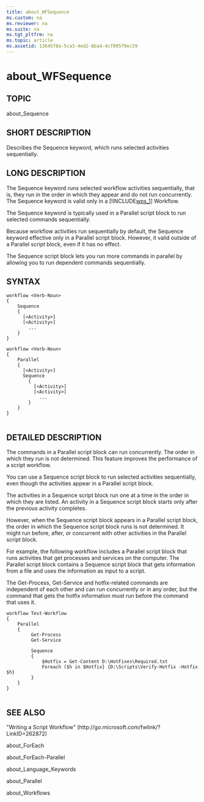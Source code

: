 ```yaml
---
title: about_WFSequence
ms.custom: na
ms.reviewer: na
ms.suite: na
ms.tgt_pltfrm: na
ms.topic: article
ms.assetid: 13645f8a-5ca3-4ed2-8ba4-4cf095f9ec59
---
```

# about_WFSequence
## TOPIC  
 about\_Sequence  
  
## SHORT DESCRIPTION  
 Describes the Sequence keyword, which runs selected activities sequentially.  
  
## LONG DESCRIPTION  
 The Sequence keyword runs selected workflow activities sequentially, that is, they run in the order in which they appear and do not run concurrently. The Sequence keyword is valid only in a [!INCLUDE[wps_1]()] Workflow.  
  
 The Sequence keyword is typically used in a Parallel script block to run selected commands sequentially.  
  
 Because workflow activities run sequentially by default, the Sequence keyword effective only in a Parallel script block. However, it valid outside of a Parallel script block, even if it has no effect.  
  
 The Sequence script block lets you run more commands in parallel by allowing you to run dependent commands sequentially.  
  
## SYNTAX  
  
```  
workflow <Verb-Noun>  
{  
    Sequence  
    {  
      [<Activity>]  
      [<Activity>]  
        ...  
    }  
}  
  
workflow <Verb-Noun>  
{  
    Parallel  
    {  
      [<Activity>]  
      Sequence  
        {  
          [<Activity>]  
          [<Activity>]  
            ...  
        }  
    }  
}  
  
```  
  
## DETAILED DESCRIPTION  
 The commands in a Parallel script block can run concurrently. The order in which they run is not determined. This feature improves the performance of a script workflow.  
  
 You can use a Sequence script block to run selected activities sequentially, even though the activities appear in a Parallel script block.  
  
 The activities in a Sequence script block run one at a time in the order in which they are listed. An activity in a Sequence script block starts only after the previous activity completes.  
  
 However, when the Sequence script block appears in a Parallel script block, the order in which the Sequence script block runs is not determined. It might run before, after, or concurrent with other activities in the Parallel script block.  
  
 For example, the following workflow includes a Parallel script block that runs activities that get processes and services on the computer. The Parallel script block contains a Sequence script block that gets information from a file and uses the information as input to a script.  
  
 The Get\-Process, Get\-Service and hotfix\-related commands are independent of each other and can run concurrently or in any order, but the command that gets the hotfix information must run before the command that uses it.  
  
```  
workflow Test-Workflow  
{  
    Parallel  
    {  
         Get-Process  
         Get-Service  
  
         Sequence  
         {  
             $Hotfix = Get-Content D:\HotFixes\Required.txt  
             Foreach ($h in $Hotfix} {D:\Scripts\Verify-Hotfix -Hotfix $h}   
         }  
    }  
}  
  
```  
  
## SEE ALSO  
 "Writing a Script Workflow" \(http:\/\/go.microsoft.com\/fwlink\/?LinkID\=262872\)  
  
 about\_ForEach  
  
 about\_ForEach\-Parallel  
  
 about\_Language\_Keywords  
  
 about\_Parallel  
  
 about\_Workflows